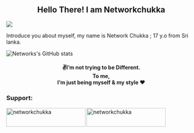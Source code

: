<h2 align="center">Hello There! I am Networkchukka</h2>
<img src="https://cdn.dribbble.com/users/2131993/screenshots/4948736/thoughtworks-gif_dribbble.gif">

Introduce you about myself, my name is Network Chukka ; 17 y.o from Sri lanka.

![Networks's GitHub stats](https://github-readme-stats.vercel.app/api?username=networkchukka&show_icons=true&theme=radical)

<h4 align="center">✌️I’m not trying to be Different.<br> To me,<br> I’m just being myself & my style ♥️</h4>
   

  
<h3 align="left">Support:</h3>
<p><a href="https://www.buymeacoffee.com/networkchukka"> <img align="left" src="https://cdn.buymeacoffee.com/buttons/v2/default-yellow.png" height="50" width="210" alt="networkchukka" /></a><a href="https://ko-fi.com/networkchukka"> <img align="left" src="https://cdn.ko-fi.com/cdn/kofi3.png?v=3" height="50" width="210" alt="networkchukka" /></a></p><br><br>


 
